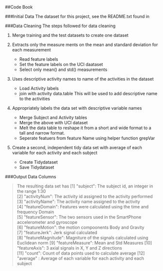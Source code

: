 ##Code Book

###Initial Data
The dataset for this project, see the README.txt found in

###Data Cleaning
The steps followed for data cleaning
1. Merge training and the test datasets to create one dataset
2. Extracts only the measure ments on the mean and standard deviation for each measurement
    - Read feature labels
    - Set the feature labels on the UCI daataset
    - Select only mean() and std() measurements
3. Uses descriptive activity names to name of the activities in the dataset
    - Load Activity labels
    - join with activity data.table 
  This will be used to add descriptive name to the activities
4. Appropriately labels the data set with descriptive variable names
    - Merge Subject and Activity tables
    - Merge the above with UCI dataset
   - Melt the data table to reshape it from a short and wide format to a tall and narrow format.
    - Seperate featuers from feature Name using helper function grepVar

5. Create a second, independent tidy data set with average of each variable for each activity and each subject
   - Create Tidydataset
    - Save Tidydataset

###Output Data Columns

> The resulting data set has 
[1] "subject": The subject id, an integer in the range 1:30          
[2] "activityNum": The activity id assigned to the activity performed      
[3] "activityName": The activity name assigned to the activity     
[4] "featureDomain": Features were calculated using the time and frequency Domain    
[5] "featureSensor": The two sensors used in the SmartPhone accelerometer and gyroscope   
[6] "featureMotion": the motion compoonents Body and Gravity    
[7] "featureJerk":    Jerk signal calculated   
[8] "featureMagnitude": Magniture of the signals calculated using Euclidean norm 
[9] "featureMeasure": Mean and Std Measures
[10] "featureAxis": 3 axial signals in X, Y and Z directions    
[11] "count":            Count of data points used to calculate average
[12] "average" :    Average of each variable for each activity and each subject

